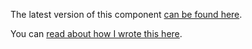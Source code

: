 The latest version of this component [can be found here](https://github.com/loqusion/website/tree/main/src/components/tilt-card).

You can [read about how I wrote this here](https://www.loqusion.me/blog/recreating-the-nextjs-tilt-card-component/).
